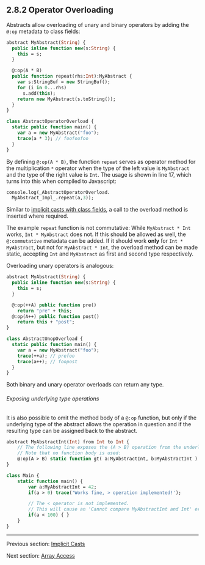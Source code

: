 ## 2.8.2 Operator Overloading

Abstracts allow overloading of unary and binary operators by adding the `@:op` metadata to class fields:

```haxe
abstract MyAbstract(String) {
  public inline function new(s:String) {
    this = s;
  }

  @:op(A * B)
  public function repeat(rhs:Int):MyAbstract {
    var s:StringBuf = new StringBuf();
    for (i in 0...rhs)
      s.add(this);
    return new MyAbstract(s.toString());
  }
}

class AbstractOperatorOverload {
  static public function main() {
    var a = new MyAbstract("foo");
    trace(a * 3); // foofoofoo
  }
}
```
By defining `@:op(A * B)`, the function `repeat` serves as operator method for the multiplication `*` operator when the type of the left value is `MyAbstract` and the type of the right value is `Int`. The usage is shown in line 17, which turns into this when compiled to Javascript:

```haxe
console.log(_AbstractOperatorOverload.
  MyAbstract_Impl_.repeat(a,3));
```
Similar to [implicit casts with class fields](types-abstract-implicit-casts.md), a call to the overload method is inserted where required.

The example `repeat` function is not commutative: While `MyAbstract * Int` works, `Int * MyAbstract` does not. If this should be allowed as well, the `@:commutative` metadata can be added. If it should work **only** for `Int * MyAbstract`, but not for `MyAbstract * Int`, the overload method can be made static, accepting `Int` and `MyAbstract` as first and second type respectively.

Overloading unary operators is analogous:

```haxe
abstract MyAbstract(String) {
  public inline function new(s:String) {
    this = s;
  }

  @:op(++A) public function pre()
    return "pre" + this;
  @:op(A++) public function post()
    return this + "post";
}

class AbstractUnopOverload {
  static public function main() {
    var a = new MyAbstract("foo");
    trace(++a); // prefoo
    trace(a++); // foopost
  }
}
```
Both binary and unary operator overloads can return any type.

###### Exposing underlying type operations

It is also possible to omit the method body of a `@:op` function, but only if the underlying type of the abstract allows the operation in question and if the resulting type can be assigned back to the abstract.

```haxe
abstract MyAbstractInt(Int) from Int to Int {
    // The following line exposes the (A > B) operation from the underlying Int type.
    // Note that no function body is used:
    @:op(A > B) static function gt( a:MyAbstractInt, b:MyAbstractInt ) : Bool;
}

class Main {
    static function main() {
        var a:MyAbstractInt = 42;
        if(a > 0) trace('Works fine, > operation implemented!');   

        // The < operator is not implemented.
        // This will cause an 'Cannot compare MyAbstractInt and Int' error:
        if(a < 100) { }
    }
}

```

---

Previous section: [Implicit Casts](types-abstract-implicit-casts.md)

Next section: [Array Access](types-abstract-array-access.md)